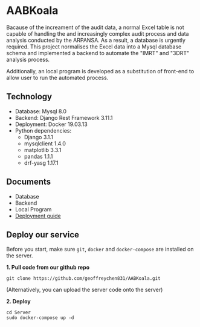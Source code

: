 # AABKoala
Bacause of the increament of the audit data, a normal Excel table is not capable of handling the and increasingly complex audit process and data analysis conducted by the ARPANSA. As a result, a database is urgently required. This project normalises the Excel data into a Mysql database schema and implemented a backend to automate the "IMRT" and "3DRT" analysis process.

Additionally, an local program is developed as a substitution of front-end to allow user to run the automated process.

## Technology
* Database: Mysql 8.0
* Backend: Django Rest Framework 3.11.1
* Deployment: Docker 19.03.13
* Python dependencies:
  * Django 3.1.1
  * mysqlclient 1.4.0
  * matplotlib 3.3.1
  * pandas 1.1.1
  * drf-yasg 1.17.1

## Documents
* Database
* Backend
* Local Program
* [Deployment guide](https://github.com/geoffreychen831/AABKoala/blob/doc/deploy/deployment%20guide/AA-Koala%20Deployment%20Guide.md)

## Deploy our service
Before you start, make sure `git`, `docker` and `docker-compose` are installed on the server.

**1. Pull code from our github repo**

   ```shell 
   git clone https://github.com/geoffreychen831/AABKoala.git
   ```

(Alternatively, you can upload the server code onto the server)

**2. Deploy**

   ```shell
   cd Server
   sudo docker-compose up -d
   ```

